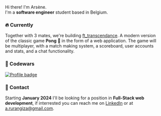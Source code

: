 Hi there! I'm Arsène.<br>I'm a **software engineer** student based in Belgium.

### 🔥 Currently

Together with 3 mates, we're building [ft_transcendance](https://github.com/jsilance/ft_transcendence).
A modern version of the classic game **Pong** 🏓 in the form of a web application. The game will be multiplayer, with a match making system, a scoreboard, user accounts and stats, and a chat functionality.

### 🥋 Codewars
[![Profile badge](https://www.codewars.com/users/rurangiza/badges/large)](https://www.codewars.com/users/rurangiza)

### 📮 Contact
Starting **January 2024** I'll be looking for a position in **Full-Stack web development**, if interrested you can reach me on [LinkedIn](https://www.linkedin.com/in/arsenerurangiza/) or at a.rurangiza@gmail.com.
